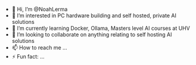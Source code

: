- 👋 Hi, I’m @NoahLerma
- 👀 I’m interested in PC hardware building and self hosted, private AI solutions
- 🌱 I’m currently learning Docker, Ollama, Masters level AI courses at UHV
- 💞️ I’m looking to collaborate on anything relating to self hosting AI solutions 
- 📫 How to reach me ...
- ⚡ Fun fact: ...

<!---
NoahLerma/NoahLerma is a ✨ special ✨ repository because its `README.md` (this file) appears on your GitHub profile.
You can click the Preview link to take a look at your changes.
--->
